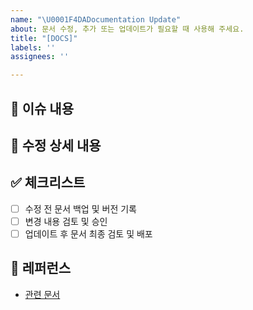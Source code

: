 ```yaml
---
name: "\U0001F4DADocumentation Update"
about: 문서 수정, 추가 또는 업데이트가 필요할 때 사용해 주세요.
title: "[DOCS]"
labels: ''
assignees: ''

---
```


## 📄 이슈 내용
<!--- 수정 또는 추가할 문서의 제목과 변경 내용을 간략하게 작성해 주세요. -->

## 📝 수정 상세 내용
<!--- 어떤 부분을 수정했는지, 추가한 내용과 업데이트가 필요한 이유를 자세히 설명해 주세요. -->

## ✅ 체크리스트
- [ ] 수정 전 문서 백업 및 버전 기록
- [ ] 변경 내용 검토 및 승인
- [ ] 업데이트 후 문서 최종 검토 및 배포

## 📍 레퍼런스
- [관련 문서](https://...)
